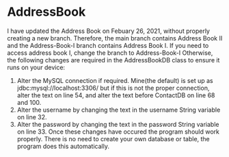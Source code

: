 # AddressBook
I have updated the Address Book on Febuary 26, 2021, without properly creating a new branch. Therefore, the main branch contains Address Book II and the Address-Book-I branch contains Address Book I. If you need to access address book I, change the branch to Address-Book-I
Otherwise, the following changes are required in the AddressBookDB class to ensure it runs on your device:
1. Alter the MySQL connection if required. Mine(the default) is set up as jdbc:mysql://localhost:3306/ but if this is not the proper connection, alter the text on line 54, and alter the text before ContactDB on line 68 and 100.
2. Alter the username by changing the text in the username String variable on line 32.
3. Alter the password by changing the text in the password String variable on line 33.
Once these changes have occured the program should work properly. There is no need to create your own database or table, the program does this automatically.
